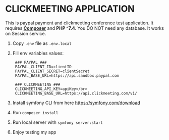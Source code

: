 # CLICKMEETING APPLICATION #
This is paypal payment and clickmeeting conference test application.
It requires **[Composer](http://composer.org)** and **PHP ^7.4**. You DO NOT need any database. It works on Session service.

1. Copy `.env` file as `.env.local` 
2. Fill env variables values: </br>

        ### PAYPAL ###
        PAYPAL_CLIENT_ID=clientID 
        PAYPAL_CLIENT_SECRET=clientSecret
        PAYPAL_BASE_URL=https://api.sandbox.paypal.com
        
        ### CLICKMEETING ###
        CLICKMEETING_API_KEY=apiKey</br>
        CLICKMEETING_BASE_URL=https://api.clickmeeting.com/v1/

3. Install symfony CLI from here https://symfony.com/download

4. Run `composer install` </br>

5. Run local server with `symfony server:start` </br>

6. Enjoy testing my app </br>